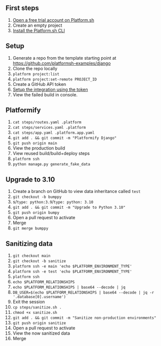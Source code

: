  
## First steps

1. [Open a free trial account on Platform.sh](https://auth.api.platform.sh/register)
1. Create an empty project
1. [Install the Platform.sh CLI](https://docs.platform.sh/administration/cli.html)

## Setup

1. Generate a repo from the template starting point at https://github.com/platformsh-examples/django
1. Clone the repo locally
1. `platform project:list`
1. `platform project:set-remote PROJECT_ID`
1. Create a GitHub API token
1. [Setup the integration using the token](https://docs.platform.sh/integrations/source/github.html)
1. View the failed build in console. 

## Platformify 

1. `cat steps/routes.yaml .platform`
1. `cat steps/services.yaml .platform`
1. `cat steps/app.yaml .platform.app.yaml`
1. `git add . && git commit -m "Platformify Django"`
1. `git push origin main`
1. View the production build
1. View reused build/build+deploy steps
1. `platform ssh`
1. `python manage.py generate_fake_data`

## Upgrade to 3.10

1. Create a branch on GitHub to view data inheritance called `test`
1. `git checkout -b bumppy`
1. s/`type: python:3.9`/`type: python: 3.10`
1. `git add . && git commit -m "Upgrade to Python 3.10"`
1. `git push origin bumpy`
1. Open a pull request to activate
1. Merge
1. `git merge bumppy`

## Sanitizing data

1. `git checkout main`
1. `git checkout -b sanitize`
1. `platform ssh -e main 'echo $PLATFORM_ENVIRONMENT_TYPE'`
1. `platform ssh -e test 'echo $PLATFORM_ENVIRONMENT_TYPE'`
1. `platform ssh`
1. `echo $PLATFORM_RELATIONSHIPS`
1. `echo $PLATFORM_RELATIONSHIPS | base64 --decode | jq`
1. `DB_USER=$(echo $PLATFORM_RELATIONSHIPS | base64 --decode | jq -r '.database[0].username')`
1. Exit the session
1. `cp steps/sanitize.sh .`
1. `chmod +x sanitize.sh`
1. `git add . && git commit -m "Sanitize non-production environments"`
1. `git push origin sanitize`
1. Open a pull request to activate
1. View the now sanitized data
1. Merge
